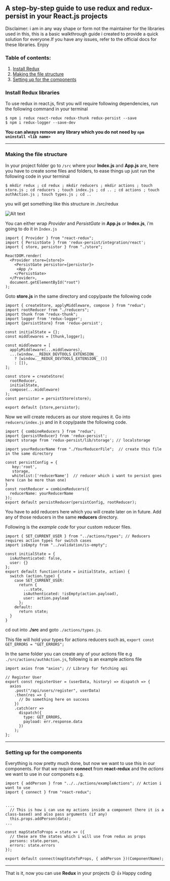 ## A step-by-step guide to use redux and redux-persist in your React.js projects

Disclaimer: i am in any way shape or form not the maintainer for the libraries used in this, this is a basic walkthrough guide i created to provide a quick solution for everyone.If you have any issues, refer to the official docs for these libraries. Enjoy

### Table of contents:
1. [Install Redux](#install-redux-libraries)
2. [Making the file structure](#making-the-file-structure)
3. [Setting up for the components](#setting-up-for-the-components)


### Install Redux libraries
To use redux in react.js, first you will require following dependencies, run the following command in your terminal
   ``` 
  $ npm i redux react-redux redux-thunk redux-persist --save
  $ npm i redux-logger --save-dev 
   ```
 __You can always remove any library which you do not need by `npm uninstall <lib name>`__
___


### Making the file structure
In your project folder go to `/src` where your __Index.js__ and __App.js__ are, here you have to create some files and folders, to ease things up just run the following code in your terminal
 ```
$ mkdir redux ; cd redux ; mkdir reducers ; mkdir actions ; touch store.js ; cd reducers ; touch index.js ; cd .. ; cd actions ; touch authAction.js ; touch types.js ; cd .. 

 ```
 you will get something like this structure in ./src/redux
 
 ![Alt text](https://user-images.githubusercontent.com/33463845/77819324-e340d300-70fb-11ea-983b-34ea46394657.png)

You can either wrap _Provider_ and _PersistGate_ in **App.js** _or_ **Index.js**, i'm going to do it in `Index.js`

```
import { Provider } from "react-redux";
import { PersistGate } from 'redux-persist/integration/react';
import { store, persistor } from "./store";

ReactDOM.render(
  <Provider store={store}>
    <PersistGate persistor={persistor}>
     <App />
    </PersistGate>
  </Provider>,
  document.getElementById("root")
);
```

Goto **store.js** in the same directory and copy/paste the following code

```
import { createStore, applyMiddleware, compose } from "redux";
import rootReducer from "./reducers";
import thunk from "redux-thunk";
import logger from 'redux-logger';
import {persistStore} from 'redux-persist';

const initialState = {};
const middlewares = [thunk,logger];

const middleware = [
  applyMiddleware(...middlewares),
  ...(window.__REDUX_DEVTOOLS_EXTENSION__
    ? [window.__REDUX_DEVTOOLS_EXTENSION__()]
    : []),
];

const store = createStore(
  rootReducer,
  initialState,
  compose(...middleware)
);
const persistor = persistStore(store);

export default {store,persistor};
```
Now we will create reducers as our store requires it. Go into `reducers/index.js` and in it copy/paste the following code.
```
import { combineReducers } from "redux";
import {persistReducer} from 'redux-persist';
import storage from 'redux-persist/lib/storage'; // localstorage

import yourReducerName from "./YourReducerFile";  // create this file in the same directory

const persistConfig = {
   key:'root',
   storage,
   whitelist:['reducerName']  // reducer which i want to persist goes here (can be more than one)
}
const rootReducer = combineReducers({
  reducerName: yourReducerName
});
export default persistReducer(persistConfig, rootReducer);
```
You have to add reducers here which you will create later on in future. Add any of those reducers in the same **reducers** directory.

Following is the _example code_ for your custom reducer files.
```
import { SET_CURRENT_USER } from "../actions/types"; // Reducers requires action types for switch cases
import isEmpty from "../validation/is-empty";

const initialState = {
  isAuthenticated: false,
  user: {}
};
export default function(state = initialState, action) {
  switch (action.type) {
    case SET_CURRENT_USER:
      return {
        ...state,
        isAuthenticated: !isEmpty(action.payload),
        user: action.payload
      };
    default:
      return state;
  }
}
```

cd out into **./src** and goto `./actions/types.js`. 

This file will hold your types for actions reducers such as, 
` export const GET_ERRORS = "GET_ERRORS"; `

In the same folder you can create any of your actions file e.g `./src/actions/authAction.js`, following is an example actions file
```
import axios from "axios"; // Library for fetching api

// Register User
export const registerUser = (userData, history) => dispatch => {
  axios
    .post("/api/users/register", userData)
    .then(res => {
      // Do something here on success
    })
    .catch(err =>
      dispatch({
        type: GET_ERRORS,
        payload: err.response.data
      })
    );
};

```


___



### Setting up for the components
Everything is now pretty much done, but now we want to use this in our components.
For that we require __connect__ from __react-redux__ and the _actions_ we want to use in our componets e.g.
```
import { addPerson } from "../../actions/exampleActions"; // Action i want to use
import { connect } from "react-redux";


....
  // This is how i can use my actions inside a component (here it is a class-based) and also pass arguments (if any)
  this.props.addPerson(data);
...

const mapStateToProps = state => ({
  // these are the states which i will use from redux as props
  persons: state.person, 
  errors: state.errors
});

export default connect(mapStateToProps, { addPerson })(ComponentName);
```
___

That is it, now you can use **Redux** in your projects :wink: :+1:  Happy coding


